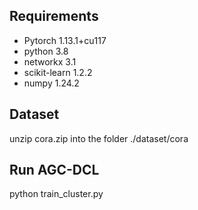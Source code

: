 ## Requirements
* Pytorch 1.13.1+cu117
* python 3.8
* networkx 3.1
* scikit-learn 1.2.2
* numpy 1.24.2

## Dataset
unzip cora.zip into the folder ./dataset/cora

## Run AGC-DCL

python train_cluster.py


